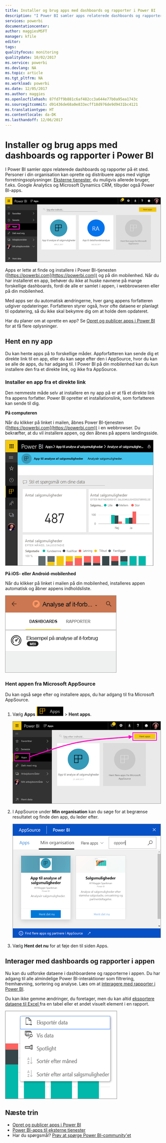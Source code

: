 ```yaml
---
title: Installer og brug apps med dashboards og rapporter i Power BI
description: "I Power BI samler apps relaterede dashboards og rapporter på ét sted."
services: powerbi
documentationcenter: 
author: maggiesMSFT
manager: kfile
editor: 
tags: 
qualityfocus: monitoring
qualitydate: 10/02/2017
ms.service: powerbi
ms.devlang: NA
ms.topic: article
ms.tgt_pltfrm: NA
ms.workload: powerbi
ms.date: 12/05/2017
ms.author: maggies
ms.openlocfilehash: 87fd7f9b881c6af482cc3a644e77b0a95ea1743c
ms.sourcegitcommit: d91436de68a0e833ecff18d976de9d9431bc4121
ms.translationtype: HT
ms.contentlocale: da-DK
ms.lasthandoff: 12/06/2017
---
```

# <a name="install-and-use-apps-with-dashboards-and-reports-in-power-bi"></a>Installer og brug apps med dashboards og rapporter i Power BI
I Power BI samler *apps* relaterede dashboards og rapporter på ét sted. Personer i din organisation kan oprette og distribuere apps med vigtige forretningsoplysninger. [Eksterne tjenester](service-connect-to-services.md), du muligvis allerede bruger, f.eks. Google Analytics og Microsoft Dynamics CRM, tilbyder også Power BI-apps. 

![Apps i Power BI](media/service-install-use-apps/power-bi-apps-left-nav.png)

Apps er lette at finde og installere i Power BI-tjenesten ([https://powerbi.com](https://powerbi.com)) og på din mobilenhed. Når du har installeret en app, behøver du ikke at huske navnene på mange forskellige dashboards, fordi de alle er samlet i appen, i webbrowseren eller på din mobilenhed.

Med apps ser du automatisk ændringerne, hver gang appens forfatteren udgiver opdateringer. Forfatteren styrer også, hvor ofte dataene er planlagt til opdatering, så du ikke skal bekymre dig om at holde dem opdateret. 

Har du planer om at oprette en app? Se [Opret og publicer apps i Power BI](service-create-distribute-apps.md) for at få flere oplysninger.

## <a name="get-a-new-app"></a>Hent en ny app
Du kan hente apps på to forskellige måder. Appforfatteren kan sende dig et direkte link til en app, eller du kan søge efter den i AppSource, hvor du kan se alle de apps, du har adgang til. I Power BI på din mobilenhed kan du kun installere den fra et direkte link, og ikke fra AppSource. 

### <a name="install-an-app-from-a-direct-link"></a>Installer en app fra et direkte link
Den nemmeste måde selv at installere en ny app på er at få et direkte link fra appens forfatter. Power BI opretter et installationslink, som forfatteren kan sende til dig.

**På computeren** 

Når du klikker på linket i mailen, åbnes Power BI-tjenesten ([https://powerbi.com](https://powerbi.com)) i en webbrowser. Du bekræfter, at du vil installere appen, og den åbnes på appens landingsside.

![Applandingsside i Power BI-tjenesten](media/service-install-use-apps/power-bi-app-landing-page-opportunity-480.png)

**På iOS- eller Android-mobilenhed** 

Når du klikker på linket i mailen på din mobilenhed, installeres appen automatisk og åbner appens indholdsliste. 

![Apps indholdsliste på mobilenhed](media/service-install-use-apps/power-bi-app-index-it-spend-360.png)

### <a name="get-the-app-from-microsoft-appsource"></a>Hent appen fra Microsoft AppSource
Du kan også søge efter og installere apps, du har adgang til fra Microsoft AppSource. 

1. Vælg **Apps** ![Apps i navigationsruden til venstre](media/service-install-use-apps/power-bi-apps-bar.png) > **Hent apps**. 
   
     ![Ikonet Hent apps](media/service-install-use-apps/power-bi-service-apps-get-apps-oppty.png)
2. I AppSource under **Min organisation** kan du søge for at begrænse resultatet og finde den app, du leder efter.
   
     ![I AppSource under Min organisation](media/service-install-use-apps/power-bi-appsource-my-org.png)
3. Vælg **Hent det nu** for at føje den til siden Apps. 

## <a name="interact-with-the-dashboards-and-reports-in-the-app"></a>Interager med dashboards og rapporter i appen
Nu kan du udforske dataene i dashboardene og rapporterne i appen. Du har adgang til alle almindelige Power BI-interaktioner som filtrering, fremhævning, sortering og analyse. Læs om at [interagere med rapporter i Power BI](service-interact-with-a-report-in-reading-view.md). 

Du kan ikke gemme ændringer, du foretager, men du kan altid [eksportere dataene til Excel ](power-bi-visualization-export-data.md) fra en tabel eller et andet visuelt element i en rapport.

![Eksportér data fra et visuelt Power BI-element](media/service-install-use-apps/power-bi-service-export-data-visual.png)

## <a name="next-steps"></a>Næste trin
* [Opret og publicer apps i Power BI](service-create-distribute-apps.md)
* [Power BI-apps til eksterne tjenester](service-connect-to-services.md)
* Har du spørgsmål? [Prøv at spørge Power BI-community'et](http://community.powerbi.com/)

